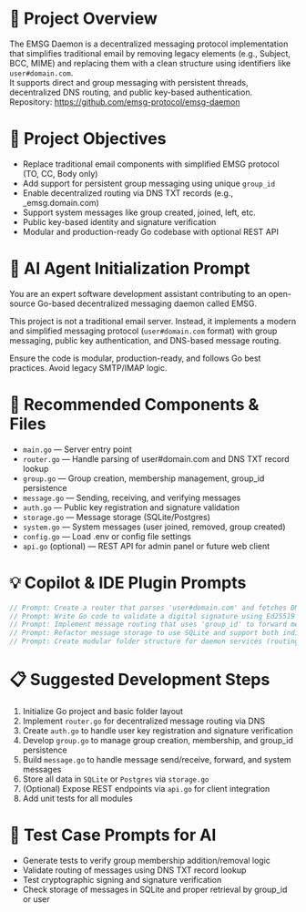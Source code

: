 # 📘 Project Overview

The EMSG Daemon is a decentralized messaging protocol implementation that simplifies traditional email by removing legacy elements (e.g., Subject, BCC, MIME) and replacing them with a clean structure using identifiers like `user#domain.com`.  
It supports direct and group messaging with persistent threads, decentralized DNS routing, and public key-based authentication.  
Repository: https://github.com/emsg-protocol/emsg-daemon

# 🎯 Project Objectives

- Replace traditional email components with simplified EMSG protocol (TO, CC, Body only)
- Add support for persistent group messaging using unique `group_id`
- Enable decentralized routing via DNS TXT records (e.g., _emsg.domain.com)
- Support system messages like group created, joined, left, etc.
- Public key-based identity and signature verification
- Modular and production-ready Go codebase with optional REST API

# 🤖 AI Agent Initialization Prompt

You are an expert software development assistant contributing to an open-source Go-based decentralized messaging daemon called EMSG.

This project is not a traditional email server. Instead, it implements a modern and simplified messaging protocol (`user#domain.com` format) with group messaging, public key authentication, and DNS-based message routing.

Ensure the code is modular, production-ready, and follows Go best practices. Avoid legacy SMTP/IMAP logic.

# 🧩 Recommended Components & Files

- `main.go` — Server entry point  
- `router.go` — Handle parsing of user#domain.com and DNS TXT record lookup  
- `group.go` — Group creation, membership management, group_id persistence  
- `message.go` — Sending, receiving, and verifying messages  
- `auth.go` — Public key registration and signature validation  
- `storage.go` — Message storage (SQLite/Postgres)  
- `system.go` — System messages (user joined, removed, group created)  
- `config.go` — Load .env or config file settings  
- `api.go` (optional) — REST API for admin panel or future web client

# 💡 Copilot & IDE Plugin Prompts

```go
// Prompt: Create a router that parses 'user#domain.com' and fetches DNS TXT records from '_emsg.domain.com'
// Prompt: Write Go code to validate a digital signature using Ed25519 keys
// Prompt: Implement message routing that uses 'group_id' to forward messages to all group members
// Prompt: Refactor message storage to use SQLite and support both individual and group messages
// Prompt: Create modular folder structure for daemon services (routing, messaging, groups, auth)
```

# 📋 Suggested Development Steps

1. Initialize Go project and basic folder layout  
2. Implement `router.go` for decentralized message routing via DNS  
3. Create `auth.go` to handle user key registration and signature verification  
4. Develop `group.go` to manage group creation, membership, and group_id persistence  
5. Build `message.go` to handle message send/receive, forward, and system messages  
6. Store all data in `SQLite` or `Postgres` via `storage.go`  
7. (Optional) Expose REST endpoints via `api.go` for client integration  
8. Add unit tests for all modules

# 🧪 Test Case Prompts for AI

- Generate tests to verify group membership addition/removal logic  
- Validate routing of messages using DNS TXT record lookup  
- Test cryptographic signing and signature verification  
- Check storage of messages in SQLite and proper retrieval by group_id or user  
